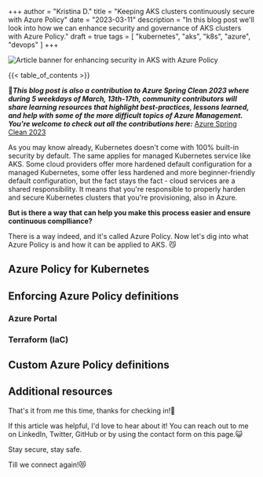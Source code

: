 +++
author = "Kristina D."
title = "Keeping AKS clusters continuously secure with Azure Policy"
date = "2023-03-11"
description = "In this blog post we'll look into how we can enhance security and governance of AKS clusters with Azure Policy."
draft = true
tags = [
    "kubernetes",
    "aks",
    "k8s",
    "azure",
    "devops"
]
+++

![Article banner for enhancing security in AKS with Azure Policy](../../images/k8s_azure_policy/aks_azure_policy_banner.png)

{{< table_of_contents >}}

🐇***This blog post is also a contribution to Azure Spring Clean 2023 where during 5 weekdays of March, 13th-17th, community contributors will share learning resources that highlight best-practices, lessons learned, and help with some of the more difficult topics of Azure Management. You're welcome to check out all the contributions here:*** [Azure Spring Clean 2023](https://www.azurespringclean.com)

As you may know already, Kubernetes doesn't come with 100% built-in security by default. The same applies for managed Kubernetes service like AKS. Some cloud providers offer more hardened default configuration for a managed Kubernetes, some offer less hardened and more beginner-friendly default configuration, but the fact stays the fact - cloud services are a shared responsibility. It means that you're responsible to properly harden and secure Kubernetes clusters that you're provisioning, also in Azure.

**But is there a way that can help you make this process easier and ensure continuous complliance?**

There is a way indeed, and it's called Azure Policy. Now let's dig into what Azure Policy is and how it can be applied to AKS. 😼

## Azure Policy for Kubernetes

## Enforcing Azure Policy definitions

### Azure Portal

### Terraform (IaC)

## Custom Azure Policy definitions

## Additional resources


That's it from me this time, thanks for checking in!💖

If this article was helpful, I'd love to hear about it! You can reach out to me on LinkedIn, Twitter, GitHub or by using the contact form on this page.😺

Stay secure, stay safe.

Till we connect again!😻